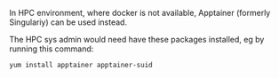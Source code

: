
In HPC environment, where docker is not available, 
Apptainer (formerly Singulariy) can be used instead.

The HPC sys admin would need have these packages installed, eg by running this command:

```{bash}
yum install apptainer apptainer-suid
```
